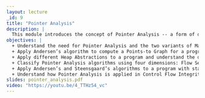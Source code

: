 ```yaml
---
layout: lecture
_id: 9
title: "Pointer Analysis"
description: |
  This module introduces the concept of Pointer Analysis -- a form of dataflow analysis that reasons about the flow of pointers. A popular pointer analysis called Andersen's algorithm and the points-to graph representation is described. Different dimensions for classifying pointer analyses based on accuracy and cost are presented. A more scalable but less precise pointer analysis called Steensgaard's algorithm is introduced. In the end, an important security application of pointer analysis, called Control Flow Integrity, is discussed.
objectives: |
  + Understand the need for Pointer Analysis and the two variants of May-alias analysis and Must-alias analysis.
  + Apply Andersen’s algorithm to compute a Points-to Graph for a program that creates and manipulates objects.
  + Apply different Heap Abstractions to a program and understand the differences between them.
  + Classify Pointer Analysis algorithms using four dimensions: Flow Sensitivity, Context Sensitivity, Heap Abstraction, and Aggregate Modeling.
  + Apply Andersen’s and Steensgaard’s algorithms to a program with stack-directed pointers.
  + Understand how Pointer Analysis is applied in Control Flow Integrity to enforce security policies.
slides: pointer_analysis.pdf
video: "https://youtu.be/4_TTHz54_vc"
---
```

